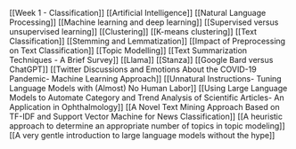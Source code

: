 [[Week 1 - Classification]]
[[Artificial Intelligence]]
[[Natural Language Processing]]
[[Machine learning and deep learning]]
[[Supervised versus unsupervised learning]]
[[Clustering]]
[[K-means clustering]]
[[Text Classification]]
[[Stemming and Lemmatization]]
[[Impact of Preprocessing on Text Classification]]
[[Topic Modelling]]
[[Text Summarization Techniques - A Brief Survey]]
[[Llama]]
[[Stanza]]
[[Google Bard versus ChatGPT]]
[[Twitter Discussions and Emotions About the COVID-19 Pandemic- Machine Learning Approach]]
[[Unnatural Instructions- Tuning Language Models with (Almost) No Human Labor]]
[[Using Large Language Models to Automate Category and Trend Analysis of Scientific Articles- An Application in Ophthalmology]]
[[A Novel Text Mining Approach Based on TF-IDF and Support Vector Machine for News Classification]]
[[A heuristic approach to determine an appropriate number of topics in topic modeling]]
[[A very gentle introduction to large language models without the hype]]

